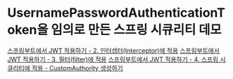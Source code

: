 # UsernamePasswordAuthenticationToken을 임의로 만든 스프링 시큐리티 데모

[스프링부트에서 JWT 적용하기 - 2. 인터셉터(Interceptor)에 적용](https://akku-dev.tistory.com/120)
[스프링부트에서 JWT 적용하기 - 3. 필터(filter)에 적용](https://akku-dev.tistory.com/121)
[스프링부트에서 JWT 적용하기 - 4. 스프링 시큐리티에 적용 - CustomAuthority 생성하기](https://akku-dev.tistory.com/151)
